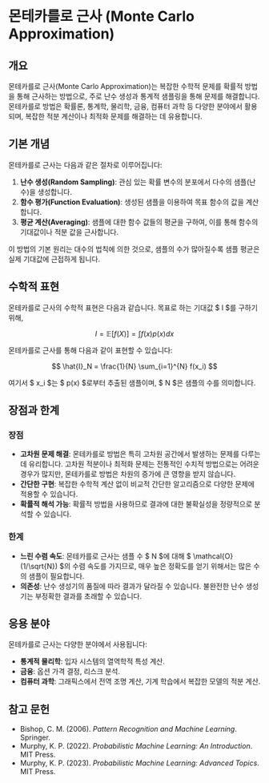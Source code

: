 # 몬테카를로 근사 (Monte Carlo Approximation)

## 개요
몬테카를로 근사(Monte Carlo Approximation)는 복잡한 수학적 문제를 확률적 방법을 통해 근사하는 방법으로, 주로 난수 생성과 통계적 샘플링을 통해 문제를 해결합니다. 몬테카를로 방법은 확률론, 통계학, 물리학, 금융, 컴퓨터 과학 등 다양한 분야에서 활용되며, 복잡한 적분 계산이나 최적화 문제를 해결하는 데 유용합니다.

## 기본 개념
몬테카를로 근사는 다음과 같은 절차로 이루어집니다:

1. **난수 생성(Random Sampling)**: 관심 있는 확률 변수의 분포에서 다수의 샘플(난수)을 생성합니다.
2. **함수 평가(Function Evaluation)**: 생성된 샘플을 이용하여 목표 함수의 값을 계산합니다.
3. **평균 계산(Averaging)**: 샘플에 대한 함수 값들의 평균을 구하여, 이를 통해 함수의 기대값이나 적분 값을 근사합니다.

이 방법의 기본 원리는 대수의 법칙에 의한 것으로, 샘플의 수가 많아질수록 샘플 평균은 실제 기대값에 근접하게 됩니다.

## 수학적 표현
몬테카를로 근사의 수학적 표현은 다음과 같습니다. 목표로 하는 기대값 $ I $를 구하기 위해, 

$$
I = \mathbb{E}[f(X)] = \int f(x)p(x)dx
$$

몬테카를로 근사를 통해 다음과 같이 표현할 수 있습니다:

$$
\hat{I}_N = \frac{1}{N} \sum_{i=1}^{N} f(x_i)
$$

여기서 $ x_i $는 $ p(x) $로부터 추출된 샘플이며, $ N $은 샘플의 수를 의미합니다.

## 장점과 한계
### 장점
- **고차원 문제 해결**: 몬테카를로 방법은 특히 고차원 공간에서 발생하는 문제를 다루는 데 유리합니다. 고차원 적분이나 최적화 문제는 전통적인 수치적 방법으로는 어려운 경우가 많지만, 몬테카를로 방법은 차원의 증가에 큰 영향을 받지 않습니다.
- **간단한 구현**: 복잡한 수학적 계산 없이 비교적 간단한 알고리즘으로 다양한 문제에 적용할 수 있습니다.
- **확률적 해석 가능**: 확률적 방법을 사용하므로 결과에 대한 불확실성을 정량적으로 분석할 수 있습니다.

### 한계
- **느린 수렴 속도**: 몬테카를로 근사는 샘플 수 $ N $에 대해 $ \mathcal{O}(1/\sqrt{N}) $의 수렴 속도를 가지므로, 매우 높은 정확도를 얻기 위해서는 많은 수의 샘플이 필요합니다.
- **의존성**: 난수 생성기의 품질에 따라 결과가 달라질 수 있습니다. 불완전한 난수 생성기는 부정확한 결과를 초래할 수 있습니다.

## 응용 분야
몬테카를로 근사는 다양한 분야에서 사용됩니다:
- **통계적 물리학**: 입자 시스템의 열역학적 특성 계산.
- **금융**: 옵션 가격 결정, 리스크 분석.
- **컴퓨터 과학**: 그래픽스에서 전역 조명 계산, 기계 학습에서 복잡한 모델의 적분 계산.

## 참고 문헌
- Bishop, C. M. (2006). *Pattern Recognition and Machine Learning*. Springer.
- Murphy, K. P. (2022). *Probabilistic Machine Learning: An Introduction*. MIT Press.
- Murphy, K. P. (2023). *Probabilistic Machine Learning: Advanced Topics*. MIT Press.
